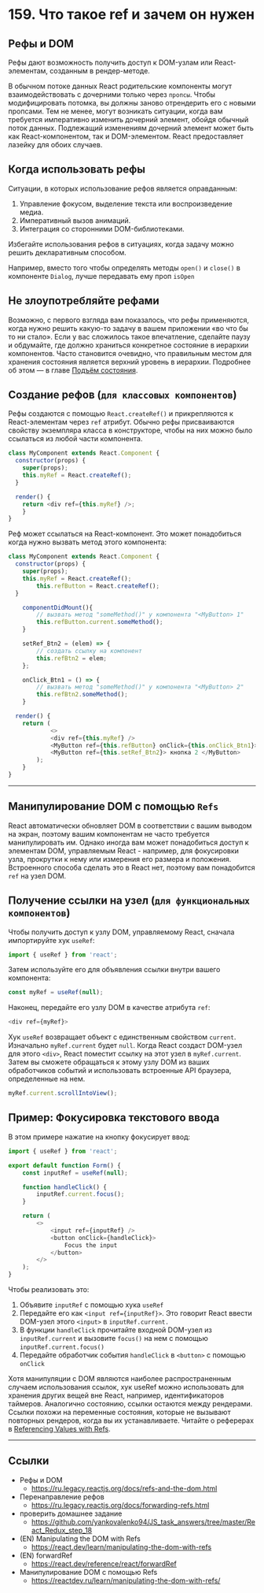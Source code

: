 # 159. Что такое ref и зачем он нужен

## Рефы и DOM

Рефы дают возможность получить доступ к DOM-узлам или React-элементам, созданным в рендер-методе.

В обычном потоке данных React родительские компоненты могут взаимодействовать с дочерними только через `пропсы`. Чтобы модифицировать потомка, вы должны заново отрендерить его с новыми пропсами. Тем не менее, могут возникать ситуации, когда вам требуется императивно изменить дочерний элемент, обойдя обычный поток данных. Подлежащий изменениям дочерний элемент может быть как React-компонентом, так и DOM-элементом. React предоставляет лазейку для обоих случаев.

## Когда использовать рефы

Ситуации, в которых использование рефов является оправданным:
1. Управление фокусом, выделение текста или воспроизведение медиа.
1. Императивный вызов анимаций.
1. Интеграция со сторонними DOM-библиотеками.

Избегайте использования рефов в ситуациях, когда задачу можно решить декларативным способом.

Например, вместо того чтобы определять методы `open()` и `close()` в компоненте `Dialog`, лучше передавать ему проп `isOpen`

## Не злоупотребляйте рефами

Возможно, с первого взгляда вам показалось, что рефы применяются, когда нужно решить какую-то задачу в вашем приложении «во что бы то ни стало». Если у вас сложилось такое впечатление, сделайте паузу и обдумайте, где должно храниться конкретное состояние в иерархии компонентов. Часто становится очевидно, что правильным местом для хранения состояния является верхний уровень в иерархии. Подробнее об этом — в главе [Подъём состояния](https://ru.legacy.reactjs.org/docs/lifting-state-up.html).

## Создание рефов (`для классовых компонентов`)

Рефы создаются с помощью `React.createRef()` и прикрепляются к React-элементам через `ref` атрибут. Обычно рефы присваиваются свойству экземпляра класса в конструкторе, чтобы на них можно было ссылаться из любой части компонента.
```javascript
class MyComponent extends React.Component {
  constructor(props) {
    super(props);
    this.myRef = React.createRef();
  }

  render() {
    return <div ref={this.myRef} />;
	}
}
```

Реф может ссылаться на React-компонент. Это может понадобиться когда нужно вызвать метод этого компонента:
```javascript
class MyComponent extends React.Component {
  constructor(props) {
    super(props);
    this.myRef = React.createRef();
		this.refButton = React.createRef();
  }

	componentDidMount(){
		// вызвать метод "someMethod()" у компонента "<MyButton> 1"
		this.refButton.current.someMethod();
	}

	setRef_Btn2 = (elem) => {
		// создать ссылку на компонент
		this.refBtn2 = elem;
	};

	onClick_Btn1 = () => {
		// вызвать метод "someMethod()" у компонента "<MyButton> 2"
		this.refBtn2.someMethod();
	}

  render() {
    return (
			<>
			<div ref={this.myRef} />
			<MyButton ref={this.refButton} onClick={this.onClick_Btn1}> кнопка 1 </MyButton>
			<MyButton ref={this.setRef_Btn2}> кнопка 2 </MyButton>
		);
	}
}
```

---

## Манипулирование DOM с помощью `Refs`

React автоматически обновляет DOM в соответствии с вашим выводом на экран, поэтому вашим компонентам не часто требуется манипулировать им. Однако иногда вам может понадобиться доступ к элементам DOM, управляемым React - например, для фокусировки узла, прокрутки к нему или измерения его размера и положения. Встроенного способа сделать это в React нет, поэтому вам понадобится `ref` на узел DOM.

## Получение ссылки на узел (`для функциональных компонентов`)

Чтобы получить доступ к узлу DOM, управляемому React, сначала импортируйте хук `useRef`:
```javascript
import { useRef } from 'react';
```

Затем используйте его для объявления ссылки внутри вашего компонента:
```javascript
const myRef = useRef(null);
```

Наконец, передайте его узлу DOM в качестве атрибута `ref`:
```javascript
<div ref={myRef}>
```

Хук `useRef` возвращает объект с единственным свойством `current`. Изначально `myRef.current` будет `null`. Когда React создаст DOM-узел для этого `<div>`, React поместит ссылку на этот узел в `myRef.current`. Затем вы сможете обращаться к этому узлу DOM из ваших обработчиков событий и использовать встроенные API браузера, определенные на нем.
```javascript
myRef.current.scrollIntoView();
```

## Пример: Фокусировка текстового ввода

В этом примере нажатие на кнопку фокусирует ввод:
```javascript
import { useRef } from 'react';

export default function Form() {
    const inputRef = useRef(null);

    function handleClick() {
        inputRef.current.focus();
    }

    return (
        <>
            <input ref={inputRef} />
            <button onClick={handleClick}>
                Focus the input
            </button>
        </>
    );
}
```
Чтобы реализовать это:
1. Объявите `inputRef` с помощью хука `useRef`
1. Передайте его как `<input ref={inputRef}>`. Это говорит React ввести DOM-узел этого `<input>` в `inputRef.current.`
1. В функции `handleClick` прочитайте входной DOM-узел из `inputRef.current` и вызовите `focus()` на нем с помощью `inputRef.current.focus()`
1. Передайте обработчик события `handleClick` в `<button>` с помощью `onClick`

Хотя манипуляции с DOM являются наиболее распространенным случаем использования ссылок, хук useRef можно использовать для хранения других вещей вне React, например, идентификаторов таймеров. Аналогично состоянию, ссылки остаются между рендерами. Ссылки похожи на переменные состояния, которые не вызывают повторных рендеров, когда вы их устанавливаете. Читайте о реферерах в [Referencing Values with Refs](https://reactdev.ru/learn/referencing-values-with-refs/).



---

## Ссылки

- Рефы и DOM
	- https://ru.legacy.reactjs.org/docs/refs-and-the-dom.html
- Перенаправление рефов
	- https://ru.legacy.reactjs.org/docs/forwarding-refs.html
- проверить домашнее задание
	- https://github.com/yankovalenko94/JS_task_answers/tree/master/React_Redux_step_18
- (EN) Manipulating the DOM with Refs
	- https://react.dev/learn/manipulating-the-dom-with-refs
- (EN) forwardRef
	- https://react.dev/reference/react/forwardRef
- Манипулирование DOM с помощью Refs
	- https://reactdev.ru/learn/manipulating-the-dom-with-refs/
